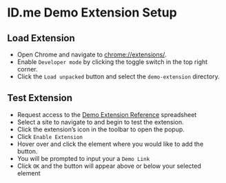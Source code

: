 # ID.me Demo Extension Setup

##  Load Extension
- Open Chrome and navigate to [chrome://extensions/](chrome://extensions/).
- Enable `Developer mode` by clicking the toggle switch in the top right corner.
- Click the `Load unpacked` button and select the `demo-extension` directory.

## Test Extension
- Request access to the [Demo Extension Reference](https://docs.google.com/spreadsheets/d/1LbibVFYdixII3UITX3PNa4O_JM6u-mkrz4-iDPwzlHQ/edit?gid=0#gid=0) spreadsheet
- Select a site to navigate to and begin to test the extension.
- Click the extension’s icon in the toolbar to open the popup.
- Click `Enable Extension` 
- Hover over and click the element where you would like to add the button.
- You will be prompted to input your a `Demo Link`
- Click `OK` and the button will appear above or below your selected element